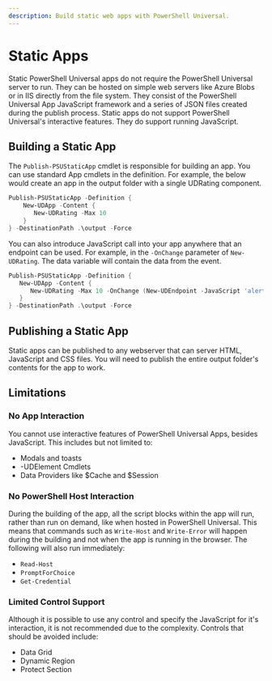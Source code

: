 ```yaml
---
description: Build static web apps with PowerShell Universal.
---
```


# Static Apps

Static PowerShell Universal apps do not require the PowerShell Universal server to run. They can be hosted on simple web servers like Azure Blobs or in IIS directly from the file system. They consist of the PowerShell Universal App JavaScript framework and a series of JSON files created during the publish process. Static apps do not support PowerShell Universal's interactive features. They do support running JavaScript.&#x20;

## Building a Static App&#x20;

The `Publish-PSUStaticApp` cmdlet is responsible for building an app. You can use standard App cmdlets in the definition. For example, the below would create an app in the output folder with a single UDRating component.&#x20;

```powershell
Publish-PSUStaticApp -Definition { 
    New-UDApp -Content { 
       New-UDRating -Max 10 
    } 
} -DestinationPath .\output -Force 
```

You can also introduce JavaScript call into your app anywhere that an endpoint can be used. For example, in the `-OnChange` parameter of `New-UDRating`. The data variable will contain the data from the event.&#x20;

```powershell
Publish-PSUStaticApp -Definition {
   New-UDApp -Content {
      New-UDRating -Max 10 -OnChange (New-UDEndpoint -JavaScript 'alert(data)') 
   } 
} -DestinationPath .\output -Force 
```

## Publishing a Static App

Static apps can be published to any webserver that can server HTML, JavaScript and CSS files. You will need to publish the entire output folder's contents for the app to work.&#x20;

## Limitations

### No App Interaction&#x20;

You cannot use interactive features of PowerShell Universal Apps, besides JavaScript. This includes but not limited to:&#x20;

* Modals and toasts&#x20;
* -UDElement Cmdlets&#x20;
* Data Providers like $Cache and $Session&#x20;

### No PowerShell Host Interaction

During the building of the app, all the script blocks within the app will run, rather than run on demand, like when hosted in PowerShell Universal. This means that commands such as `Write-Host` and `Write-Error` will happen during the building and not when the app is running in the browser. The following will also run immediately:&#x20;

* `Read-Host`
* `PromptForChoice`
* `Get-Credential`&#x20;

### Limited Control Support&#x20;

Although it is possible to use any control and specify the JavaScript for it's interaction, it is not recommended due to the complexity. Controls that should be avoided include:&#x20;

* Data Grid
* Dynamic Region
* Protect Section
